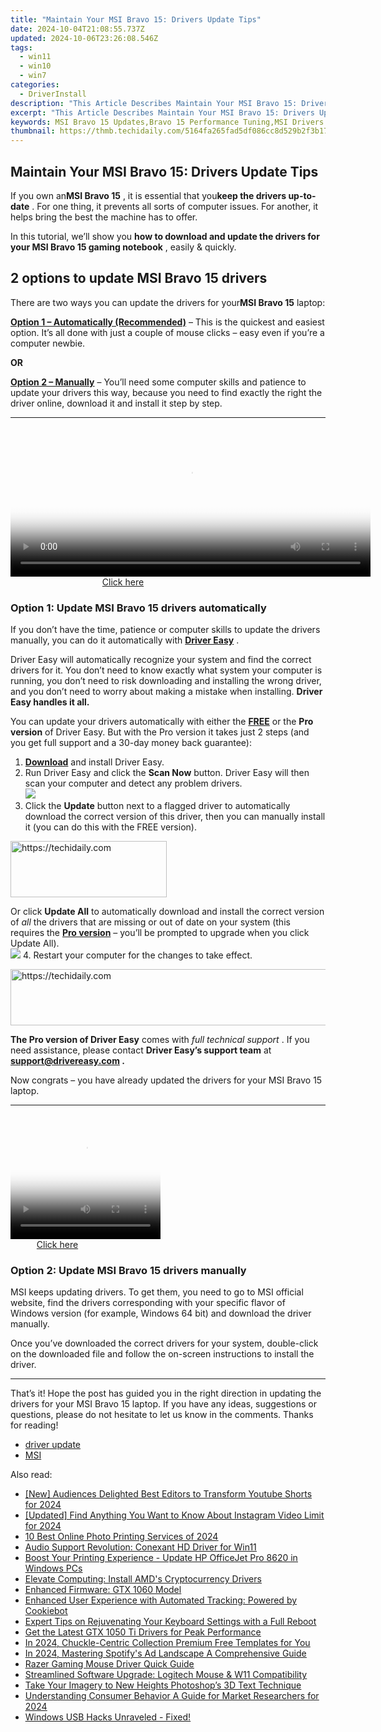```yaml
---
title: "Maintain Your MSI Bravo 15: Drivers Update Tips"
date: 2024-10-04T21:08:55.737Z
updated: 2024-10-06T23:26:08.546Z
tags:
  - win11
  - win10
  - win7
categories:
  - DriverInstall
description: "This Article Describes Maintain Your MSI Bravo 15: Drivers Update Tips"
excerpt: "This Article Describes Maintain Your MSI Bravo 15: Drivers Update Tips"
keywords: MSI Bravo 15 Updates,Bravo 15 Performance Tuning,MSI Drivers Guide Bravo 15,Updating MSI Laptops,Bravo 15 BIOS Update Tips,MSI Drivers Installation Guide,Optimize MSI 15 Series Laptops
thumbnail: https://thmb.techidaily.com/5164fa265fad5df086cc8d529b2f3b17fbfd4164208e747d807661e727a6e5b2.jpg
---
```


## Maintain Your MSI Bravo 15: Drivers Update Tips

 If you own an**MSI Bravo 15** , it is essential that you**keep the drivers up-to-date** . For one thing, it prevents all sorts of computer issues. For another, it helps bring the best the machine has to offer.

 In this tutorial, we’ll show you **how to download and update the drivers for your MSI Bravo 15 gaming notebook** , easily & quickly.

## 2 options to update **MSI Bravo 15** drivers

 There are two ways you can update the drivers for your**MSI Bravo 15** laptop:

**[Option 1 – Automatically (Recommended)](#O1)**  – This is the quickest and easiest option. It’s all done with just a couple of mouse clicks – easy even if you’re a computer newbie.

**OR**

**[Option 2 – Manually](#O2)** – You’ll need some computer skills and patience to update your drivers this way, because you need to find exactly the right the driver online, download it and install it step by step.

---

<!-- affiliate ads begin -->
<span id="1983552">
					<video width="576" height="240" style="cursor:pointer"
           poster="//a.impactradius-go.com/display-clicktoplayimage/1983552.png"
           onclick="if(!this.playClicked){this.play();this.setAttribute('controls',true);this.playClicked=true;}">
	   <source src="//a.impactradius-go.com/display-ad/22993-1983552">
	   <img src="//a.impactradius-go.com/display-clicktoplayimage/1983552.png" style="border: none; height: 100%; width: 100%; object-fit: contain">
	</video>
	<div style="width:360px;text-align:center"><a href="javascript:window.open(decodeURIComponent('https%3A%2F%2Fhomestyler.sjv.io%2Fc%2F5597632%2F1983552%2F22993'), '_blank');void(0);">Click here</a></div>
</span>
<img height="0" width="0" src="https://imp.pxf.io/i/5597632/1983552/22993" style="position:absolute;visibility:hidden;" border="0" />
<!-- affiliate ads end -->

### Option 1: Update MSI Bravo 15 drivers automatically

 If you don’t have the time, patience or computer skills to update the drivers manually, you can do it automatically with [**Driver Easy**](https://tools.techidaily.com/drivereasy/download/) .

 Driver Easy will automatically recognize your system and find the correct drivers for it. You don’t need to know exactly what system your computer is running, you don’t need to risk downloading and installing the wrong driver, and you don’t need to worry about making a mistake when installing. **Driver Easy handles it all.**

 You can update your drivers automatically with either the [**FREE**](https://tools.techidaily.com/drivereasy/download/) or the [](https://tools.techidaily.com/drivereasy/download/) [](https://tools.techidaily.com/drivereasy/download/) **Pro version**  of Driver Easy. But with the Pro version it takes just 2 steps (and you get full support and a 30-day money back guarantee):

1. **[Download](https://tools.techidaily.com/drivereasy/download/)**  and install Driver Easy.
2. Run Driver Easy and click the **Scan Now** button. Driver Easy will then scan your computer and detect any problem drivers.  
![](https://images.drivereasy.com/wp-content/uploads/2021/04/scannow.png)
3. Click the **Update**  button next to a flagged driver to automatically download the correct version of this driver, then you can manually install it (you can do this with the FREE version).  

<!-- affiliate ads begin -->
<a href="https://bluettius.sjv.io/c/5597632/2139116/17108" target="_top" id="2139116">
  <img src="//a.impactradius-go.com/display-ad/17108-2139116" border="0" alt="https://techidaily.com" width="250" height="90"/>
</a>
<img height="0" width="0" src="https://bluettius.sjv.io/i/5597632/2139116/17108" style="position:absolute;visibility:hidden;" border="0" />
<!-- affiliate ads end -->

 Or click **Update All** to automatically download and install the correct version of _all_ the drivers that are missing or out of date on your system (this requires the **[Pro version](https://tools.techidaily.com/drivereasy/download/)**  – you’ll be prompted to upgrade when you click Update All).  
![](https://images.drivereasy.com/wp-content/uploads/2021/04/5-3.png)
4. Restart your computer for the changes to take effect.

<!-- affiliate ads begin -->
<a href="https://aligracehair.sjv.io/c/5597632/1938721/19272" target="_top" id="1938721">
  <img src="//a.impactradius-go.com/display-ad/19272-1938721" border="0" alt="https://techidaily.com" width="728" height="90"/>
</a>
<img height="0" width="0" src="https://aligracehair.sjv.io/i/5597632/1938721/19272" style="position:absolute;visibility:hidden;" border="0" />
<!-- affiliate ads end -->

**The Pro version of Driver Easy** comes with _full technical support_ . If you need assistance, please contact **Driver Easy’s support team** at **[support@drivereasy.com](mailto:support@drivereasy.com) .**

 Now congrats – you have already updated the drivers for your MSI Bravo 15 laptop.

---

<!-- affiliate ads begin -->
<span id="1304647">
					<video width="240" height="200" style="cursor:pointer"
           poster="//a.impactradius-go.com/display-clicktoplayimage/1304647.png"
           onclick="if(!this.playClicked){this.play();this.setAttribute('controls',true);this.playClicked=true;}">
	   <source src="//a.impactradius-go.com/display-ad/15852-1304647">
	   <img src="//a.impactradius-go.com/display-clicktoplayimage/1304647.png" style="border: none; height: 100%; width: 100%; object-fit: contain">
	</video>
	<div style="width:150px;text-align:center"><a href="javascript:window.open(decodeURIComponent('https%3A%2F%2Fthefitville.pxf.io%2Fc%2F5597632%2F1304647%2F15852'), '_blank');void(0);">Click here</a></div>
</span>
<img height="0" width="0" src="https://imp.pxf.io/i/5597632/1304647/15852" style="position:absolute;visibility:hidden;" border="0" />
<!-- affiliate ads end -->

### Option 2: Update MSI Bravo 15 drivers manually

 MSI keeps updating drivers. To get them, you need to go to MSI official website, find the drivers corresponding with your specific flavor of Windows version (for example, Windows 64 bit) and download the driver manually.

 Once you’ve downloaded the correct drivers for your system, double-click on the downloaded file and follow the on-screen instructions to install the driver.

---

 That’s it! Hope the post has guided you in the right direction in updating the drivers for your MSI Bravo 15 laptop. If you have any ideas, suggestions or questions, please do not hesitate to let us know in the comments. Thanks for reading!

* [driver update](https://store.drivereasy.com/order/cart.php?PRODS=4731822&QTY=1&AFFILIATE=108875)
* [MSI](https://store.drivereasy.com/order/cart.php?PRODS=4731822&QTY=1&AFFILIATE=108875)

<ins class="adsbygoogle"
     style="display:block"
     data-ad-format="autorelaxed"
     data-ad-client="ca-pub-7571918770474297"
     data-ad-slot="1223367746"></ins>

<ins class="adsbygoogle"
     style="display:block"
     data-ad-client="ca-pub-7571918770474297"
     data-ad-slot="8358498916"
     data-ad-format="auto"
     data-full-width-responsive="true"></ins>

<span class="atpl-alsoreadstyle">Also read:</span>
<div><ul>
<li><a href="https://facebook-video-share.techidaily.com/new-audiences-delighted-best-editors-to-transform-youtube-shorts-for-2024/"><u>[New] Audiences Delighted Best Editors to Transform Youtube Shorts for 2024</u></a></li>
<li><a href="https://instagram-clips.techidaily.com/updated-find-anything-you-want-to-know-about-instagram-video-limit-for-2024/"><u>[Updated] Find Anything You Want to Know About Instagram Video Limit for 2024</u></a></li>
<li><a href="https://buynow-info.techidaily.com/10-best-online-photo-printing-services-of-2024/"><u>10 Best Online Photo Printing Services of 2024</u></a></li>
<li><a href="https://driver-install.techidaily.com/audio-support-revolution-conexant-hd-driver-for-win11/"><u>Audio Support Revolution: Conexant HD Driver for Win11</u></a></li>
<li><a href="https://driver-install.techidaily.com/boost-your-printing-experience-update-hp-officejet-pro-8620-in-windows-pcs/"><u>Boost Your Printing Experience - Update HP OfficeJet Pro 8620 in Windows PCs</u></a></li>
<li><a href="https://driver-install.techidaily.com/elevate-computing-install-amds-cryptocurrency-drivers/"><u>Elevate Computing: Install AMD's Cryptocurrency Drivers</u></a></li>
<li><a href="https://driver-install.techidaily.com/enhanced-firmware-gtx-1060-model/"><u>Enhanced Firmware: GTX 1060 Model</u></a></li>
<li><a href="https://techidaily.com/enhanced-user-experience-with-automated-tracking-powered-by-cookiebot/"><u>Enhanced User Experience with Automated Tracking: Powered by Cookiebot</u></a></li>
<li><a href="https://common-error.techidaily.com/expert-tips-on-rejuvenating-your-keyboard-settings-with-a-full-reboot/"><u>Expert Tips on Rejuvenating Your Keyboard Settings with a Full Reboot</u></a></li>
<li><a href="https://driver-install.techidaily.com/get-the-latest-gtx-1050-ti-drivers-for-peak-performance/"><u>Get the Latest GTX 1050 Ti Drivers for Peak Performance</u></a></li>
<li><a href="https://extra-information.techidaily.com/in-2024-chuckle-centric-collection-premium-free-templates-for-you/"><u>In 2024, Chuckle-Centric Collection Premium Free Templates for You</u></a></li>
<li><a href="https://extra-guidance.techidaily.com/in-2024-mastering-spotifys-ad-landscape-a-comprehensive-guide/"><u>In 2024, Mastering Spotify's Ad Landscape A Comprehensive Guide</u></a></li>
<li><a href="https://driver-install.techidaily.com/razer-gaming-mouse-driver-quick-guide/"><u>Razer Gaming Mouse Driver Quick Guide</u></a></li>
<li><a href="https://driver-install.techidaily.com/streamlined-software-upgrade-logitech-mouse-and-w11-compatibility/"><u>Streamlined Software Upgrade: Logitech Mouse & W11 Compatibility</u></a></li>
<li><a href="https://extra-resources.techidaily.com/take-your-imagery-to-new-heights-photoshops-3d-text-technique/"><u>Take Your Imagery to New Heights Photoshop’s 3D Text Technique</u></a></li>
<li><a href="https://some-skills.techidaily.com/understanding-consumer-behavior-a-guide-for-market-researchers-for-2024/"><u>Understanding Consumer Behavior A Guide for Market Researchers for 2024</u></a></li>
<li><a href="https://driver-install.techidaily.com/1720063332842-windows-usb-hacks-unraveled-fixed/"><u>Windows USB Hacks Unraveled - Fixed!</u></a></li>
</ul></div>

